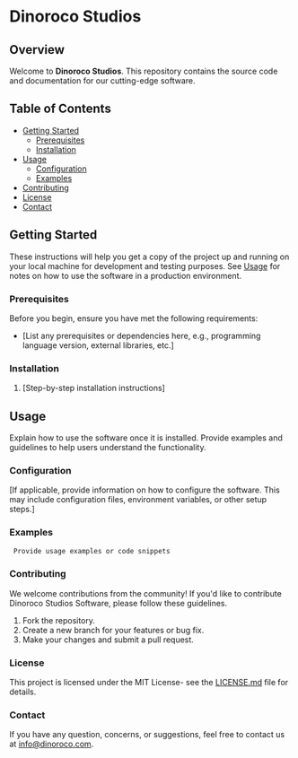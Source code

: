 
# Dinoroco Studios

## Overview

Welcome to **Dinoroco Studios**. This repository contains the source code and documentation for our cutting-edge software.

## Table of Contents

- [Getting Started](#getting-started)
  - [Prerequisites](#prerequisites)
  - [Installation](#installation)
- [Usage](#usage)
  - [Configuration](#configuration)
  - [Examples](#examples)
- [Contributing](#contributing)
- [License](#license)
- [Contact](#contact)

## Getting Started

These instructions will help you get a copy of the project up and running on your local machine for development and testing purposes. See [Usage](#usage) for notes on how to use the software in a production environment.

### Prerequisites

Before you begin, ensure you have met the following requirements:

- [List any prerequisites or dependencies here, e.g., programming language version, external libraries, etc.]

### Installation

1. [Step-by-step installation instructions]

## Usage

Explain how to use the software once it is installed. Provide examples and guidelines to help users understand the functionality.

### Configuration

[If applicable, provide information on how to configure the software. This may include configuration files, environment variables, or other setup steps.]

### Examples

```bash
 Provide usage examples or code snippets
```

### Contributing

We welcome contributions from the community! If you'd like to contribute  Dinoroco Studios Software, please follow these guidelines.

1. Fork the repository.
2. Create a new branch for your features or bug fix.
3. Make your changes and submit a pull request.

### License

This project is licensed under the MIT License- see the [LICENSE.md](LICENSE.md) file for details.

### Contact

If you have any question, concerns, or suggestions, feel free to contact us at [info@dinoroco.com](mailto:info@dinoroco.com).